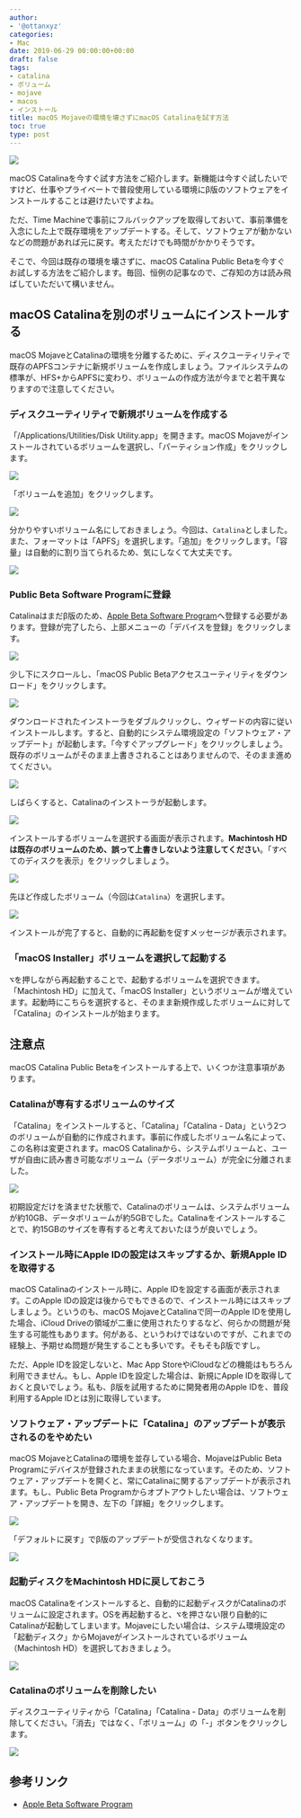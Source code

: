 ```yaml
---
author:
- '@ottanxyz'
categories:
- Mac
date: 2019-06-29 00:00:00+00:00
draft: false
tags:
- catalina
- ボリューム
- mojave
- macos
- インストール
title: macOS Mojaveの環境を壊さずにmacOS Catalinaを試す方法
toc: true
type: post
---
```


![](190629-ea91ab94c61a1e81.jpg)

macOS Catalinaを今すぐ試す方法をご紹介します。新機能は今すぐ試したいですけど、仕事やプライベートで普段使用している環境にβ版のソフトウェアをインストールすることは避けたいですよね。

ただ、Time Machineで事前にフルバックアップを取得しておいて、事前準備を入念にした上で既存環境をアップデートする。そして、ソフトウェアが動かないなどの問題があれば元に戻す。考えただけでも時間がかかりそうです。

そこで、今回は既存の環境を壊さずに、macOS Catalina Public Betaを今すぐお試しする方法をご紹介します。毎回、恒例の記事なので、ご存知の方は読み飛ばしていただいて構いません。

## macOS Catalinaを別のボリュームにインストールする

macOS MojaveとCatalinaの環境を分離するために、ディスクユーティリティで既存のAPFSコンテナに新規ボリュームを作成しましょう。ファイルシステムの標準が、HFS+からAPFSに変わり、ボリュームの作成方法が今までと若干異なりますので注意してください。

### ディスクユーティリティで新規ボリュームを作成する

「/Applications/Utilities/Disk Utility.app」を開きます。macOS Mojaveがインストールされているボリュームを選択し、「パーティション作成」をクリックします。

![](190629-06d0ebdc490cd140.png)

「ボリュームを追加」をクリックします。

![](190629-95ac16650fff53fd.png)

分かりやすいボリューム名にしておきましょう。今回は、`Catalina`としました。また、フォーマットは「APFS」を選択します。「追加」をクリックします。「容量」は自動的に割り当てられるため、気にしなくて大丈夫です。

![](190629-c42933f42edae34a.png)

### Public Beta Software Programに登録

Catalinaはまだβ版のため、[Apple Beta Software Program](https://beta.apple.com/sp/ja/betaprogram/)へ登録する必要があります。登録が完了したら、上部メニューの「デバイスを登録」をクリックします。

![](190629-8beb6179c36b5286.png)

少し下にスクロールし、「macOS Public Betaアクセスユーティリティをダウンロード」をクリックします。

![](190629-dda9de0afd3db654.png)

ダウンロードされたインストーラをダブルクリックし、ウィザードの内容に従いインストールします。すると、自動的にシステム環境設定の「ソフトウェア・アップデート」が起動します。「今すぐアップグレード」をクリックしましょう。既存のボリュームがそのまま上書きされることはありませんので、そのまま進めてください。

![](190629-a164aac7d1795259.png)

しばらくすると、Catalinaのインストーラが起動します。

![](190629-dd925d36177a728d.png)

インストールするボリュームを選択する画面が表示されます。**Machintosh HDは既存のボリュームのため、誤って上書きしないよう注意してください**。「すべてのディスクを表示」をクリックしましょう。

![](190629-7bb1993df73c8950.png)

先ほど作成したボリューム（今回は`Catalina`）を選択します。

![](190629-b54da3f3dc878dcf.png)

インストールが完了すると、自動的に再起動を促すメッセージが表示されます。

### 「macOS Installer」ボリュームを選択して起動する

<kbd>&#8997;</kbd>を押しながら再起動することで、起動するボリュームを選択できます。「Machintosh HD」に加えて、「macOS Installer」というボリュームが増えています。起動時にこちらを選択すると、そのまま新規作成したボリュームに対して「Catalina」のインストールが始まります。

## 注意点

macOS Catalina Public Betaをインストールする上で、いくつか注意事項があります。

### Catalinaが専有するボリュームのサイズ

「Catalina」をインストールすると、「Catalina」「Catalina - Data」という2つのボリュームが自動的に作成されます。事前に作成したボリューム名によって、この名称は変更されます。macOS Catalinaから、システムボリュームと、ユーザが自由に読み書き可能なボリューム（データボリューム）が完全に分離されました。

![](190629-e3707038ade6dc07.png)

初期設定だけを済ませた状態で、Catalinaのボリュームは、システムボリュームが約10GB、データボリュームが約5GBでした。Catalinaをインストールすることで、約15GBのサイズを専有すると考えておいたほうが良いでしょう。

### インストール時にApple IDの設定はスキップするか、新規Apple IDを取得する

macOS Catalinaのインストール時に、Apple IDを設定する画面が表示されます。このApple IDの設定は後からでもできるので、インストール時にはスキップしましょう。というのも、macOS MojaveとCatalinaで同一のApple IDを使用した場合、iCloud Driveの領域が二重に使用されたりするなど、何らかの問題が発生する可能性もあります。何がある、というわけではないのですが、これまでの経験上、予期せぬ問題が発生することも多いです。そもそもβ版ですし。

ただ、Apple IDを設定しないと、Mac App StoreやiCloudなどの機能はもちろん利用できません。もし、Apple IDを設定した場合は、新規にApple IDを取得しておくと良いでしょう。私も、β版を試用するために開発者用のApple IDを、普段利用するApple IDとは別に取得しています。

### ソフトウェア・アップデートに「Catalina」のアップデートが表示されるのをやめたい

macOS MojaveとCatalinaの環境を並存している場合、MojaveはPublic Beta Programにデバイスが登録されたままの状態になっています。そのため、ソフトウェア・アップデートを開くと、常にCatalinaに関するアップデートが表示されます。もし、Public Beta Programからオプトアウトしたい場合は、ソフトウェア・アップデートを開き、左下の「詳細」をクリックします。

![](190629-3e2876bb2817075d.png)

「デフォルトに戻す」でβ版のアップデートが受信されなくなります。

![](190629-40822bcf7f573e86.png)

### 起動ディスクをMachintosh HDに戻しておこう

macOS Catalinaをインストールすると、自動的に起動ディスクがCatalinaのボリュームに設定されます。OSを再起動すると、<kbd>&#8997;</kbd>を押さない限り自動的にCatalinaが起動してしまいます。Mojaveにしたい場合は、システム環境設定の「起動ディスク」からMojaveがインストールされているボリューム（Machintosh HD）を選択しておきましょう。

![](190629-d7a7e1d48d8a7eae.png)

### Catalinaのボリュームを削除したい

ディスクユーティリティから「Catalina」「Catalina - Data」のボリュームを削除してください。「消去」ではなく、「ボリューム」の「-」ボタンをクリックします。

![](190629-8d9b5e00cf7a6553.png)

## 参考リンク

- [Apple Beta Software Program](https://beta.apple.com/sp/ja/betaprogram/)
